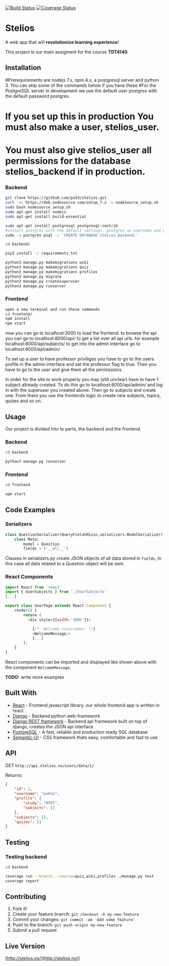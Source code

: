 [![Build Status](https://www.travis-ci.org/pu53/stelios.svg?branch=master)](https://www.travis-ci.org/pu53/stelios)
[![Coverage Status](https://coveralls.io/repos/github/pu53/stelios/badge.svg?branch=master)](https://coveralls.io/github/pu53/stelios?branch=master)

# Stelios
A web app that will **revolutionize learning experience**!

This project is our main assigment for the course **TDT4140**.

## Installation
#Prerequirements are nodejs 7.x, npm 4.x, a postgresql server and python 3. You can skip some of the commands below if you have these
#For the PostgreSQL server in development we use the default user postgres with the default password postgres.
# If you set up this in production You must also make a user, stelios_user.
# You must also give stelios_user all permissions for the database stelios_backend if in production.

### Backend
```bash
git clone https://github.com/pu53/stelios.git
curl -sL https://deb.nodesource.com/setup_7.x -o nodesource_setup.sh
sudo bash nodesource_setup.sh
sudo apt-get install nodejs
sudo apt-get install build-essential

sudo apt-get install postgresql postgresql-contrib
#install postgres with the default settings. postgres as username and postgres as password
sudu -u postgres psql -c 'CREATE DATABASE stelios_backend;'

cd backend/

pip3 install -r requirements.txt

python3 manage.py makemigrations wiki
python3 manage.py makemigrations quiz
python3 manage.py makemigrations profiles
python3 manage.py migrate
python3 manage.py createsuperuser
python3 manage.py runserver
```

### Frontend
```bash
open a new terminal and run these commands
cd frontend/
npm install
npm start
```

now you can go to localhost:3000 to load the frontend.
to browse the api you can go to localhost:8000/api/ to get a list over all api urls. for example localhost:8000/api/subjects/
to get into the admin interface go to localhost:8000/api/admin/

To set up a user to have professor priviliges you have to go to the users profile in the admin interface and set the professor flag to true.
Then you have to go to the user and give them all the permissions.

In order for the site to work properly you may (still unclear) have to have 1 subject allready created. To do this go to
localhost:8000/api/admin/ and log in with the superuser you created above. Then go to subjects and create one. From there you use the frontends logic to create new subjects, topics, quizes and so on.


## Usage
Our project is divided into to parts, the backend and the frontend.
### Backend
```bash
cd backend

python3 manage.py runserver
```

### Frontend

```bash
cd frontend

npm start
```



## Code Examples

### Serializers
```python
class QuestionSerializer(QueryFieldsMixin,serializers.ModelSerializer):
	class Meta:
		model = Question
		fields = ('__all__')
```
Classes in serializers.py create JSON objects of all data stored in `fields`, in this case all data related to a Question object will be sent.

### React Components

```js
import React from 'react'
import { UserSubjects } from './UserSubjects'
[...]

export class UserPage extends React.Component {
    render() {
        return (
          <div style={{width:'100%'}}>

            {/* 'Welcome <username>' */}
            <WelcomeMessage/>
            [...]
        );
    }
}

```

React components can be imported and displayed like shown above with the component `WelcomeMessage`.

**TODO:** write more examples


## Built With

* [React](https://facebook.github.io/react/) - Frontend javascript library, our whole frontend app is written in react.
* [Django](https://www.djangoproject.com/) - Backend python web-framework
* [Django REST framework](http://www.django-rest-framework.org/) - Backend api framework built on top of django, creates the JSON api interface
* [PostgreSQL](https://www.postgresql.org/) - A fast, reliable and production ready SQL database
* [Semantic-UI](https://semantic-ui.com/) - CSS framework thats easy, comfortable and fast to use

## API

GET `http://api.stelios.no/users/data/1/`

Returns:

```json
{
    "id": 1,
    "username": "pekka",
    "profile": {
        "study": "MTDT",
        "subjects": []
    },
    "subjects": [],
    "quizes": []
}
```

## Testing

### Testing backend
```bash
cd backend

coverage run --branch --source=quiz,wiki,profiles ./manage.py test
coverage report
```

## Contributing

1. Fork it!
2. Create your feature branch: `git checkout -b my-new-feature`
3. Commit your changes: `git commit -am 'Add some feature'`
4. Push to the branch: `git push origin my-new-feature`
5. Submit a pull request

## Live Version

[http://stelios.no/](http://stelios.no/)
